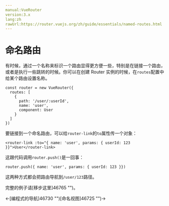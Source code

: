 ```yaml
---
manual:VueRouter
version:3.x
lang:zh
rawUrl:https://router.vuejs.org/zh/guide/essentials/named-routes.html
---
```



# 命名路由<a name="命名路由"></a>


有时候，通过一个名称来标识一个路由显得更方便一些，特别是在链接一个路由，或者是执行一些跳转的时候。你可以在创建 Router 实例的时候，在`routes`配置中给某个路由设置名称。


```
const router = new VueRouter({
  routes: [
    {
      path: '/user/:userId',
      name: 'user',
      component: User
    }
  ]
})

```



要链接到一个命名路由，可以给`router-link`的`to`属性传一个对象：


```
<router-link :to="{ name: 'user', params: { userId: 123 }}">User</router-link>

```



这跟代码调用`router.push()`是一回事：


```
router.push({ name: 'user', params: { userId: 123 }})

```



这两种方式都会把路由导航到`/user/123`路径。



完整的例子请[移步这里]46765 "")。





←[编程式的导航]46730 "")[命名视图]46725 "")→





